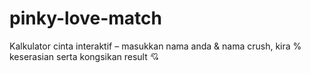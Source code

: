 # pinky-love-match
Kalkulator cinta interaktif – masukkan nama anda &amp; nama crush, kira % keserasian serta kongsikan result 💘
